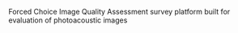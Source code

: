 Forced Choice Image Quality Assessment survey platform built for evaluation of photoacoustic images
